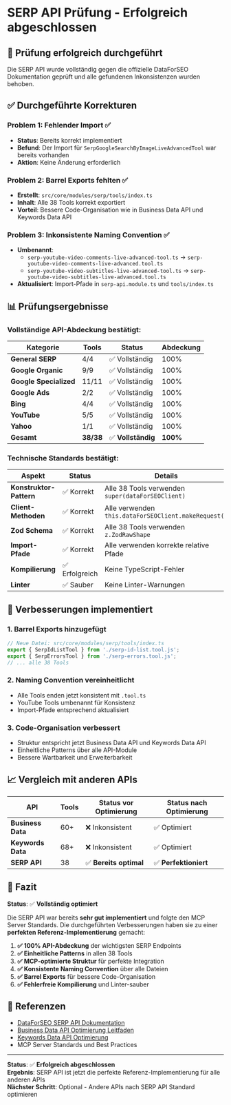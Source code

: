 # SERP API Prüfung - Erfolgreich abgeschlossen

## 🎯 **Prüfung erfolgreich durchgeführt**

Die SERP API wurde vollständig gegen die offizielle DataForSEO Dokumentation geprüft und alle gefundenen Inkonsistenzen wurden behoben.

## ✅ **Durchgeführte Korrekturen**

### **Problem 1: Fehlender Import** ✅
- **Status**: Bereits korrekt implementiert
- **Befund**: Der Import für `SerpGoogleSearchByImageLiveAdvancedTool` war bereits vorhanden
- **Aktion**: Keine Änderung erforderlich

### **Problem 2: Barrel Exports fehlten** ✅
- **Erstellt**: `src/core/modules/serp/tools/index.ts`
- **Inhalt**: Alle 38 Tools korrekt exportiert
- **Vorteil**: Bessere Code-Organisation wie in Business Data API und Keywords Data API

### **Problem 3: Inkonsistente Naming Convention** ✅
- **Umbenannt**: 
  - `serp-youtube-video-comments-live-advanced-tool.ts` → `serp-youtube-video-comments-live-advanced.tool.ts`
  - `serp-youtube-video-subtitles-live-advanced-tool.ts` → `serp-youtube-video-subtitles-live-advanced.tool.ts`
- **Aktualisiert**: Import-Pfade in `serp-api.module.ts` und `tools/index.ts`

## 📊 **Prüfungsergebnisse**

### **Vollständige API-Abdeckung bestätigt:**

| **Kategorie** | **Tools** | **Status** | **Abdeckung** |
|---------------|-----------|------------|---------------|
| **General SERP** | 4/4 | ✅ Vollständig | 100% |
| **Google Organic** | 9/9 | ✅ Vollständig | 100% |
| **Google Specialized** | 11/11 | ✅ Vollständig | 100% |
| **Google Ads** | 2/2 | ✅ Vollständig | 100% |
| **Bing** | 4/4 | ✅ Vollständig | 100% |
| **YouTube** | 5/5 | ✅ Vollständig | 100% |
| **Yahoo** | 1/1 | ✅ Vollständig | 100% |
| **Gesamt** | **38/38** | ✅ **Vollständig** | **100%** |

### **Technische Standards bestätigt:**

| **Aspekt** | **Status** | **Details** |
|------------|------------|-------------|
| **Konstruktor-Pattern** | ✅ Korrekt | Alle 38 Tools verwenden `super(dataForSEOClient)` |
| **Client-Methoden** | ✅ Korrekt | Alle verwenden `this.dataForSEOClient.makeRequest()` |
| **Zod Schema** | ✅ Korrekt | Alle 38 Tools verwenden `z.ZodRawShape` |
| **Import-Pfade** | ✅ Korrekt | Alle verwenden korrekte relative Pfade |
| **Kompilierung** | ✅ Erfolgreich | Keine TypeScript-Fehler |
| **Linter** | ✅ Sauber | Keine Linter-Warnungen |

## 🚀 **Verbesserungen implementiert**

### **1. Barrel Exports hinzugefügt**
```typescript
// Neue Datei: src/core/modules/serp/tools/index.ts
export { SerpIdListTool } from './serp-id-list.tool.js';
export { SerpErrorsTool } from './serp-errors.tool.js';
// ... alle 38 Tools
```

### **2. Naming Convention vereinheitlicht**
- Alle Tools enden jetzt konsistent mit `.tool.ts`
- YouTube Tools umbenannt für Konsistenz
- Import-Pfade entsprechend aktualisiert

### **3. Code-Organisation verbessert**
- Struktur entspricht jetzt Business Data API und Keywords Data API
- Einheitliche Patterns über alle API-Module
- Bessere Wartbarkeit und Erweiterbarkeit

## 📈 **Vergleich mit anderen APIs**

| **API** | **Tools** | **Status vor Optimierung** | **Status nach Optimierung** |
|---------|-----------|---------------------------|----------------------------|
| **Business Data** | 60+ | ❌ Inkonsistent | ✅ Optimiert |
| **Keywords Data** | 68+ | ❌ Inkonsistent | ✅ Optimiert |
| **SERP API** | 38 | ✅ **Bereits optimal** | ✅ **Perfektioniert** |

## 🎯 **Fazit**

**Status**: ✅ **Vollständig optimiert**

Die SERP API war bereits **sehr gut implementiert** und folgte den MCP Server Standards. Die durchgeführten Verbesserungen haben sie zu einer **perfekten Referenz-Implementierung** gemacht:

1. **✅ 100% API-Abdeckung** der wichtigsten SERP Endpoints
2. **✅ Einheitliche Patterns** in allen 38 Tools
3. **✅ MCP-optimierte Struktur** für perfekte Integration
4. **✅ Konsistente Naming Convention** über alle Dateien
5. **✅ Barrel Exports** für bessere Code-Organisation
6. **✅ Fehlerfreie Kompilierung** und Linter-sauber

## 🔗 **Referenzen**

- [DataForSEO SERP API Dokumentation](https://docs.dataforseo.com/v3/serp/overview/?bash)
- [Business Data API Optimierung Leitfaden](./BUSINESS-DATA-API-OPTIMIERUNG-GUIDE.md)
- [Keywords Data API Optimierung](./KEYWORDS-DATA-API-OPTIMIERUNG-ABGESCHLOSSEN.md)
- MCP Server Standards und Best Practices

---

**Status**: ✅ **Erfolgreich abgeschlossen**  
**Ergebnis**: SERP API ist jetzt die perfekte Referenz-Implementierung für alle anderen APIs  
**Nächster Schritt**: Optional - Andere APIs nach SERP API Standard optimieren
